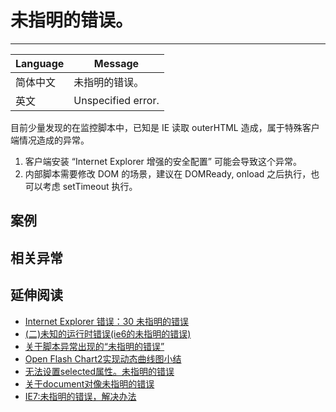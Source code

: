 
# 未指明的错误。

----

| Language | Message            |
|----------|--------------------|
| 简体中文 | 未指明的错误。     |
| 英文     | Unspecified error. |

目前少量发现的在监控脚本中，已知是 IE 读取 outerHTML 造成，属于特殊客户端情况造成的异常。

1. 客户端安装 “Internet Explorer 增强的安全配置” 可能会导致这个异常。
2. 内部脚本需要修改 DOM 的场景，建议在 DOMReady, onload 之后执行，也可以考虑 setTimeout 执行。


## 案例


## 相关异常


## 延伸阅读

* [Internet Explorer 错误：30 未指明的错误](http://blog.sina.com.cn/s/blog_49d3ec2f0100o4kj.html)
* [(二)未知的运行时错误(ie6的未指明的错误)](http://www.cnblogs.com/wangxiang/articles/1653429.html)
* [关于脚本异常出现的“未指明的错误”](http://www.iteye.com/topic/90106)
* [Open Flash Chart2实现动态曲线图小结](http://sjsky.iteye.com/blog/1006107)
* [无法设置selected属性。未指明的错误](http://hi.baidu.com/jghc/blog/item/5e28c4d7faeb9f2106088b2c.html)
* [关于document对像未指明的错误](http://topic.csdn.net/u/20070907/17/02d71423-c027-4565-b650-57196702accd.html)
* [IE7:未指明的错误，解决办法](http://samueli.iteye.com/blog/237461)
